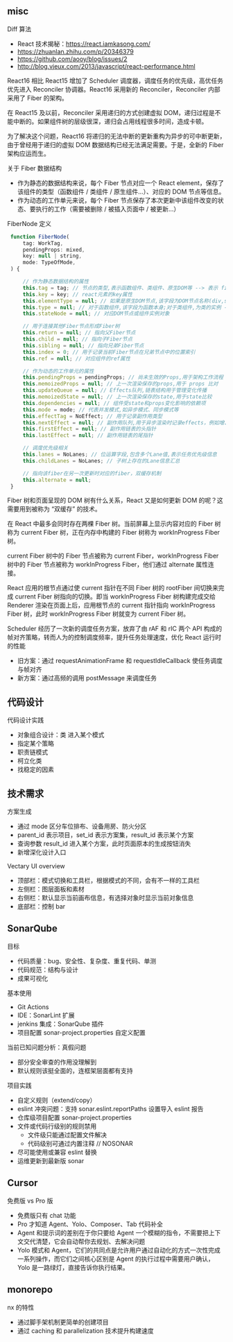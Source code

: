 ## misc
Diff 算法
* React 技术揭秘：https://react.iamkasong.com/
* https://zhuanlan.zhihu.com/p/20346379
* https://github.com/aooy/blog/issues/2
* http://blog.vjeux.com/2013/javascript/react-performance.html

React16 相比 React15 增加了 Scheduler 调度器，调度任务的优先级，高优任务优先进入 Reconciler 协调器。React16 采用新的 Reconciler，Reconciler 内部采用了 Fiber 的架构。

在 React15 及以前，Reconciler 采用递归的方式创建虚拟 DOM，递归过程是不能中断的。如果组件树的层级很深，递归会占用线程很多时间，造成卡顿。

为了解决这个问题，React16 将递归的无法中断的更新重构为异步的可中断更新，由于曾经用于递归的虚拟 DOM 数据结构已经无法满足需要。于是，全新的 Fiber 架构应运而生。

关于 Fiber 数据结构
* 作为静态的数据结构来说，每个 Fiber 节点对应一个 React element，保存了该组件的类型（函数组件 / 类组件 / 原生组件...）、对应的 DOM 节点等信息。
* 作为动态的工作单元来说，每个 Fiber 节点保存了本次更新中该组件改变的状态、要执行的工作（需要被删除 / 被插入页面中 / 被更新...）

FiberNode 定义
```js
 function FiberNode(
     tag: WorkTag,
     pendingProps: mixed,
     key: null | string,
     mode: TypeOfMode,
 ) {

     // 作为静态数据结构的属性
     this.tag = tag; // 节点的类型,表示函数组件、类组件、原生DOM等 --> 表示 fiber 节点类型，决定节点行为
     this.key = key; // react元素的key属性
     this.elementType = null; // 如果是原生DOM节点,该字段为DOM节点名称(div,span…);如果是组件,该字段为组件类 --> 表示 React 元素类型，用于创建实例
     this.type = null; // 对于函数组件,该字段为函数本身;对于类组件,为类的实例 --> 表示组件实例类型，用于调用实例方法
     this.stateNode = null; // 对应DOM节点或组件实例对象

     // 用于连接其他Fiber节点形成Fiber树
     this.return = null; // 指向父Fiber节点
     this.child = null; // 指向子Fiber节点
     this.sibling = null; // 指向兄弟Fiber节点
     this.index = 0; // 用于记录当前Fiber节点在兄弟节点中的位置索引
     this.ref = null; // 对应组件的ref属性

     // 作为动态的工作单元的属性
     this.pendingProps = pendingProps; // 尚未生效的Props,用于架构工作流程
     this.memoizedProps = null; // 上一次渲染保存的props,用于 props 比对
     this.updateQueue = null; // Effects队列,链表结构用于管理变化传播
     this.memoizedState = null; // 上一次渲染保存的state,用于state比较
     this.dependencies = null; // 组件受state和props变化影响的依赖项
     this.mode = mode; // 代表并发模式,如异步模式、同步模式等
     this.effectTag = NoEffect; // 用于记录副作用类型
     this.nextEffect = null; // 副作用队列,用于异步渲染时记录effects，例如增、删、改
     this.firstEffect = null; // 副作用链表的头指针
     this.lastEffect = null; // 副作用链表的尾指针

     // 调度优先级相关
     this.lanes = NoLanes; // 位运算字段,包含多个Lane值,表示任务优先级信息
     this.childLanes = NoLanes; // 子树上存在的Lane信息汇总

     // 指向该fiber在另一次更新时对应的fiber，双缓存机制
     this.alternate = null;
 }
```

Fiber 树和页面呈现的 DOM 树有什么关系，React 又是如何更新 DOM 的呢？这需要用到被称为 “双缓存” 的技术。

在 React 中最多会同时存在两棵 Fiber 树。当前屏幕上显示内容对应的 Fiber 树称为 current Fiber 树，正在内存中构建的 Fiber 树称为 workInProgress Fiber 树。

current Fiber 树中的 Fiber 节点被称为 current Fiber，workInProgress Fiber 树中的 Fiber 节点被称为 workInProgress Fiber，他们通过 alternate 属性连接。

React 应用的根节点通过使 current 指针在不同 Fiber 树的 rootFiber 间切换来完成 current Fiber 树指向的切换。即当 workInProgress Fiber 树构建完成交给 Renderer 渲染在页面上后，应用根节点的 current 指针指向 workInProgress Fiber 树，此时 workInProgress Fiber 树就变为 current Fiber 树。

Scheduler 经历了一次新的调度任务方案，放弃了由 rAF 和 rIC 两个 API 构成的帧对齐策略，转而人为的控制调度频率，提升任务处理速度，优化 React 运行时的性能
* 旧方案：通过 requestAnimationFrame 和 requestIdleCallback 使任务调度与帧对齐
* 新方案：通过高频的调用 postMessage 来调度任务

## 代码设计
代码设计实践
* 对象组合设计：类 进入某个模式
* 指定某个策略
* 职责链模式
* 柯立化类
* 找稳定的因素

## 技术需求
方案生成
* 通过 mode 区分车位排布、设备用房、防火分区
* parent_id 表示项目，set_id 表示方案集，result_id 表示某个方案
* 查询参数 result_id 进入某个方案，此时页面原本的生成按钮消失
* 新增深化设计入口

Vectary UI overview
* 顶部栏：模式切换和工具栏，根据模式的不同，会有不一样的工具栏
* 左侧栏：图层面板和素材
* 右侧栏：默认显示当前画布信息，有选择对象时显示当前对象信息
* 底部栏：控制 bar

## SonarQube
目标
* 代码质量：bug、安全性、复杂度、重复代码、单测
* 代码规范：结构与设计
* 成果可视化

基本使用
* Git Actions
* IDE：SonarLint 扩展
* jenkins 集成：SonarQube 插件
* 项目配置 sonar-project.properties 自定义配置

当前已知问题分析：真假问题
* 部分安全审查的作用没理解到
* 默认规则该挺全面的，连框架层面都有支持

项目实践
* 自定义规则（extend/copy）
* eslint 冲突问题：支持 sonar.eslint.reportPaths 设置导入 eslint 报告
* 仓库级项目配置 sonar-project.properties
* 文件或代码行级别的规则禁用
  * 文件级只能通过配置文件解决
  * 代码级别可通过内置注释 // NOSONAR
* 尽可能使用或兼容 eslint 替换
* 运维更新到最新版 sonar

## Cursor
免费版 vs Pro 版
* 免费版只有 chat 功能
* Pro 才知道 Agent、Yolo、Composer、Tab 代码补全
* Agent 和提示词的差别在于你只要给 Agent 一个模糊的指令，不需要把上下文交代清楚，它会自动帮你去规划、去解决问题
* Yolo 模式和 Agent，它们的共同点是允许用户通过自动化的方式一次性完成一系列操作，而它们之间核心区别是 Agent 的执行过程中需要用户确认，Yolo 是一路绿灯，直接告诉你执行结果。

## monorepo
nx 的特性
* 通过脚手架机制更简单的创建项目
* 通过 caching 和 parallelization 技术提升构建速度